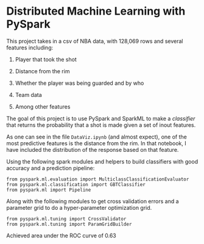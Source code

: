 # Distributed Machine Learning with PySpark


This project takes in a csv of NBA data, with 128,069 rows and several features including:

1. Player that took the shot

2. Distance from the rim

3. Whether the player was being guarded and by who

4. Team data

5. Among other features


The goal of this project is to use PySpark and SparkML to make a *classifier* that returns the probability that a shot is made given a set of inout features. 


As one can see in the file `DataViz.ipynb`  (and almost expect), one of the most predictive features is the distance from the rim. 
In that notebook, I have included the distribution of the response based on that feature. 


Using the following spark modules and helpers to build classifiers with good accuracy and a prediction pipeline:

```from pyspark.ml.linalg import Vectors, VectorUDT
from pyspark.ml.evaluation import MulticlassClassificationEvaluator
from pyspark.ml.classification import GBTClassifier
from pyspark.ml import Pipeline
```

Along with the following modules to get cross validation errors and a parameter grid to do a hyper-parameter optimization grid. 

```
from pyspark.ml.tuning import CrossValidator
from pyspark.ml.tuning import ParamGridBuilder
```

Achieved area under the ROC curve of 0.63
